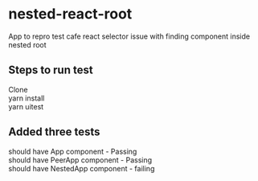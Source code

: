 # nested-react-root
App to repro test cafe react selector issue with finding  component inside nested root

## Steps to run test
Clone <br>
yarn install <br>
yarn uitest

## Added three tests 
should have App component - Passing <br>
should have  PeerApp component - Passing <br>
should have  NestedApp component - failing

